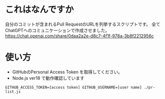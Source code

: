 # これはなんですか

自分のコミットが含まれるPull RequestのURLを列挙するスクリプトです。
全てChatGPTへのコミュニケーションで作成させました。
https://chat.openai.com/share/0daa2a2e-d8c7-4f1f-978a-3b8f2212956c

# 使い方
- GitHubのPersonal Access Token を取得してください。
- Node.js ver18 で動作確認しています

```
GITHUB_ACCESS_TOKEN=[access token] GITHUB_USERNAME=[user name] ./pr-list.js
```
